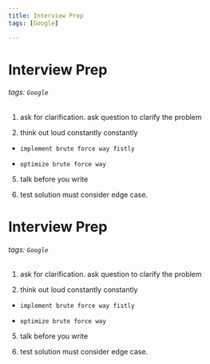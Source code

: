 ```yaml
---
title: Interview Prep
tags: [Google]

---
```


# Interview Prep
###### tags: `Google`

1. ask for clarification.
    ask question to clarify the problem

2. think out loud constantly constantly
*     implement brute force way fistly
*     optimize brute force way

5. talk before you write

6. test solution
    must consider edge case.
# Interview Prep
###### tags: `Google`

1. ask for clarification.
    ask question to clarify the problem

2. think out loud constantly constantly
*     implement brute force way fistly
*     optimize brute force way

5. talk before you write

6. test solution
    must consider edge case.
